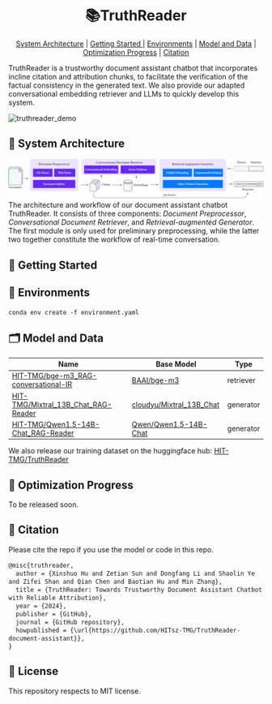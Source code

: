 <h1 align="center">
  📚TruthReader
</h1>

<div align="center">

 [System Architecture](https://github.com/HITsz-TMG/TruthReader-document-assistant?tab=readme-ov-file#blue_book-system-architecture) | [Getting Started
](https://github.com/HITsz-TMG/TruthReader-document-assistant?tab=readme-ov-file#rocket-getting-started) | [Environments](https://github.com/HITsz-TMG/TruthReader-document-assistant?tab=readme-ov-file#zap-environments) | [Model and Data](https://github.com/HITsz-TMG/TruthReader-document-assistant?tab=readme-ov-file#card_index_dividers-model-and-data) | [Optimization Progress](https://github.com/HITsz-TMG/TruthReader-document-assistant?tab=readme-ov-file#thought_balloon-optimization-progress) | [Citation](https://github.com/HITsz-TMG/TruthReader-document-assistant?tab=readme-ov-file#link-citation)

</div>



TruthReader is a trustworthy document assistant chatbot that incorporates incline citation and attribution chunks, to facilitate the verification of the factual consistency in the generated text. We also provide our adapted conversational embedding retriever and LLMs to quickly develop this system.

![truthreader_demo](fig/truthreader_demo.gif)



## :blue_book: System Architecture
![truthreader_architecture](fig/truthreader_architecture.png)
The architecture and workflow of our document assistant chatbot TruthReader. It consists of three components: *Document Preprocessor*, *Conversational Document Retriever*, and *Retrieval-augmented Generator*. The first module is only used for preliminary preprocessing, while the latter two together constitute the workflow of real-time conversation.



## :rocket: Getting Started



## :rainbow: Environments
```shell
conda env create -f environment.yaml
```


## :card_index_dividers: Model and Data
| Name                                                                  | Base Model  | Type |
| --------------------------------------------------------------------- | ----------- | ------------------------- |
| [HIT-TMG/bge-m3_RAG-conversational-IR](https://huggingface.co/HIT-TMG/bge-m3_RAG-conversational-IR)   | [BAAI/bge-m3](https://huggingface.co/HIT-TMG/bge-m3_RAG-conversational-IR)   | retriever                |
| [HIT-TMG/Mixtral_13B_Chat_RAG-Reader](https://huggingface.co/HIT-TMG/Mixtral_13B_Chat_RAG-Reader)               | [cloudyu/Mixtral_13B_Chat](https://huggingface.co/cloudyu/Mixtral_13B_Chat) | generator               |
| [HIT-TMG/Qwen1.5-14B-Chat_RAG-Reader](https://huggingface.co/HIT-TMG/Qwen1.5-14B-Chat_RAG-Reader) | [Qwen/Qwen1.5-14B-Chat](https://huggingface.co/Qwen/Qwen1.5-14B-Chat)  | generator              |

We also release our training dataset on the huggingface hub: [HIT-TMG/TruthReader](https://huggingface.co/datasets/HIT-TMG/TruthReader)



## :thought_balloon: Optimization Progress
To be released soon.



## :link: Citation
Please cite the repo if you use the model or code in this repo.

```
@misc{truthreader,
  author = {Xinshuo Hu and Zetian Sun and Dongfang Li and Shaolin Ye and Zifei Shan and Qian Chen and Baotian Hu and Min Zhang},
  title = {TruthReader: Towards Trustworthy Document Assistant Chatbot with Reliable Attribution},
  year = {2024},
  publisher = {GitHub},
  journal = {GitHub repository},
  howpublished = {\url{https://github.com/HITsz-TMG/TruthReader-document-assistant}},
}
```


## :scroll: License

This repository respects to MIT license.